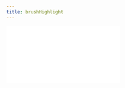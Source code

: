 ```yaml
---
title: brushHighlight
---
```


<embed src="@/docs/options/plots/interaction/brushHighlight.zh.md"></embed>

